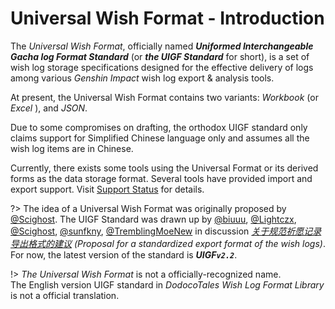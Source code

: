 # Universal Wish Format - Introduction
<!-- {docsify-ignore-all} -->

The *Universal Wish Format*, officially named ***Uniformed Interchangeable Gacha log Format Standard*** (or ***the UIGF Standard*** for short), is a set of wish log storage specifications designed for the effective delivery of logs among various *Genshin Impact* wish log export & analysis tools.

At present, the Universal Wish Format contains two variants: *Workbook* (or *Excel* ), and *JSON*.

Due to some compromises on drafting, the orthodox UIGF standard only claims support for Simplified Chinese language only and assumes all the wish log items are in Chinese.

Currently, there exists some tools using the Universal Format or its derived forms as the data storage format. Several tools have provided import and export support. Visit [Support Status](wish-log-formats/universal-format/support-status.md) for details.

?> The idea of a Universal Wish Format was originally proposed by [@Scighost](https://github.com/Scighost). The UIGF Standard was drawn up by [@biuuu](https://github.com/biuuu), [@Lightczx](https://github.com/Lightczx), [@Scighost](https://github.com/Scighost), [@sunfkny](https://github.com/sunfkny), [@TremblingMoeNew](https://github.com/TremblingMoeNew) in discussion *[关于规范祈愿记录导出格式的建议](https://github.com/xunkong/KeqingNiuza/discussions/58)* *(Proposal for a standardized export format of the wish logs)*. For now, the latest version of the standard is ***UIGF`v2.2`***.

!> *The Universal Wish Format* is not a officially-recognized name. <br/>The English version UIGF standard in *DodocoTales Wish Log Format Library* is not a official translation.
